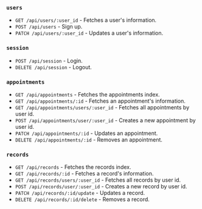 ### `users`
- ```GET /api/users/:user_id``` - Fetches a user's information.
- ```POST /api/users``` - Sign up.
- ```PATCH /api/users/:user_id``` - Updates a user's information.

### `session`
- ```POST /api/session``` - Login.
- ```DELETE /api/session``` - Logout.

### `appointments`
- ```GET /api/appointments``` - Fetches the appointments index.
- ```GET /api/appointments/:id``` - Fetches an appointment's information.
- ```GET /api/appointments/users/:user_id``` - Fetches all appointments by user id.
- ```POST /api/appointments/user/:user_id``` - Creates a new appointment by user id.
- ```PATCH /api/appointments/:id``` - Updates an appointment.
- ```DELETE /api/appointments/:id``` - Removes an appointment.

### `records`
- ```GET /api/records``` - Fetches the records index.
- ```GET /api/records/:id``` - Fetches a record's information.
- ```GET /api/records/users/:user_id``` - Fetches all records by user id.
- ```POST /api/records/user/:user_id``` - Creates a new record by user id.
- ```PATCH /api/records/:id/update``` - Updates a record.
- ```DELETE /api/records/:id/delete``` - Removes a record.

